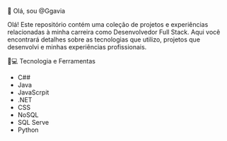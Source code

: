  👋 Olá, sou @Ggavia

Olá! Este repositório contém uma coleção de projetos e experiências relacionadas à minha carreira como Desenvolvedor Full Stack.
Aqui você encontrará detalhes sobre as tecnologias que utilizo, projetos que desenvolvi e minhas experiências profissionais.


 🚀💻 Tecnologia e Ferramentas
 

- C##
- Java
- JavaScrpit
- .NET
- CSS
- NoSQL
- SQL Serve
- Python 


<!---
Ggavia/Ggavia is a ✨ special ✨ repository because its `README.md` (this file) appears on your GitHub profile.
You can click the Preview link to take a look at your changes.
--->
